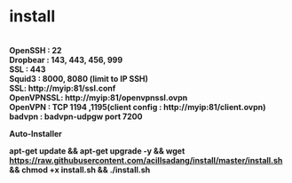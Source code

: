 # install

<b><br>OpenSSH : 22
<br>Dropbear : 143, 443, 456, 999
<br>SSL : 443
<br>Squid3 : 8000, 8080 (limit to IP SSH)
<br>SSL: http://myip:81/ssl.conf
<br>OpenVPNSSL: http://myip:81/openvpnssl.ovpn
<br>OpenVPN : TCP 1194 ,1195(client config : http://myip:81/client.ovpn)
<br>badvpn : badvpn-udpgw port 7200

Auto-Installer

apt-get update && apt-get upgrade -y && wget https://raw.githubusercontent.com/acillsadang/install/master/install.sh && chmod +x install.sh && ./install.sh
